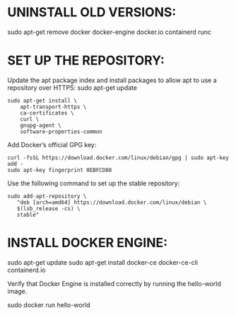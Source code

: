 # UNINSTALL OLD VERSIONS:

sudo apt-get remove docker docker-engine docker.io containerd runc

# SET UP THE REPOSITORY:

Update the apt package index and install packages to allow apt to use a repository over HTTPS:
sudo apt-get update
```
sudo apt-get install \
    apt-transport-https \
    ca-certificates \
    curl \
    gnupg-agent \
    software-properties-common
```
Add Docker’s official GPG key:
```
curl -fsSL https://download.docker.com/linux/debian/gpg | sudo apt-key add -
sudo apt-key fingerprint 0EBFCD88
```
Use the following command to set up the stable repository:

```
sudo add-apt-repository \
   "deb [arch=amd64] https://download.docker.com/linux/debian \
   $(lsb_release -cs) \
   stable"
```
# INSTALL DOCKER ENGINE:

sudo apt-get update
sudo apt-get install docker-ce docker-ce-cli containerd.io

Verify that Docker Engine is installed correctly by running the hello-world image.

sudo docker run hello-world
